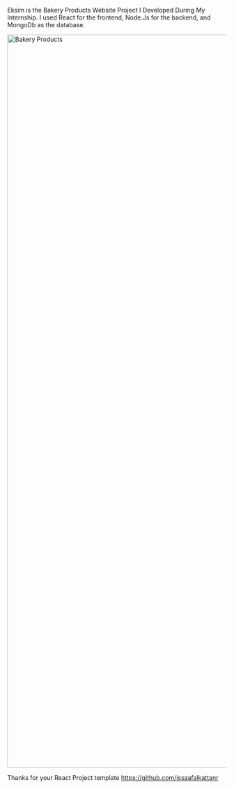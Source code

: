 Eksim is the Bakery Products Website Project I Developed During My Internship. I used React for the frontend, Node.Js for the backend, and MongoDb as the database.

<img width="1680" alt="Bakery Products" src="https://github.com/MustafaOge/bakery-products/assets/71128602/3bdd62f1-a8d3-479e-9696-1efcd6c992fd">

Thanks for your React Project template https://github.com/issaafalkattanr

